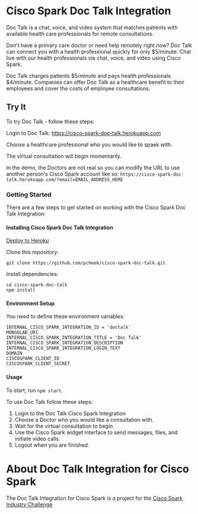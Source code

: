 # Cisco Spark Doc Talk Integration

Doc Talk is a chat, voice, and video system that matches patients with available health care professionals for remote consultations.

Don't have a primary care doctor or need help remotely right now? Doc Talk can connect you with a health professional quickly for only $5/minute. Chat live with our health professionals via chat, voice, and video using Cisco Spark.

Doc Talk charges patients $5/minute and pays health professionals $4/minute. Companies can offer Doc Talk as a healthcare benefit to their employees and cover the costs of employee consultations.

## Try It

To try Doc Talk - follow these steps:

Login to Doc Talk:
https://cisco-spark-doc-talk.herokuapp.com

Choose a healthcare professional who you would like to spaek with.

The virtual consultation will begin momentarily.

In the demo, the Doctors are not real so you can modify the URL to use another person's Cisco Spark account like so:
`https://cisco-spark-doc-talk.herokuapp.com/?email=EMAIL_ADDRESS_HERE`

### Getting Started

There are a few steps to get started on working with the Cisco Spark Doc Talk Integration:

#### Installing Cisco Spark Doc Talk Integration

[Deploy to Heroku](https://heroku.com/deploy?template=https://github.com/pcheek/cisco-spark-doc-talk/master)

Clone this repository:

`git clone https://github.com/pcheek/cisco-spark-doc-talk.git`

Install dependencies:

```
cd cisco-spark-doc-talk
npm install
```

#### Environment Setup

You need to define these environment variables:

```
INTERNAL_CISCO_SPARK_INTEGRATION_ID = 'doctalk'
MONGOLAB_URI
INTERNAL_CISCO_SPARK_INTEGRATION_TITLE = 'Doc Talk'
INTERNAL_CISCO_SPARK_INTEGRATION_DESCRIPTION
INTERNAL_CISCO_SPARK_INTEGRATION_LOGIN_TEXT
DOMAIN
CISCOSPARK_CLIENT_ID
CISCOSPARK_CLIENT_SECRET
```

#### Usage

To start, run `npm start`.

To use Doc Talk follow these steps:

1. Login to the Doc Talk Cisco Spark Integration
2. Choose a Doctor who you would like a consultation with.
3. Wait for the virtual consultation to begin.
4. Use the Cisco Spark widget interface to send messages, files, and initiate video calls.
5. Logout when you are finished.

# About Doc Talk Integration for Cisco Spark

The Doc Talk Integration for Cisco Spark is a project for the [Cisco Spark Industry Challenge](https://ciscospark.devpost.com/)
